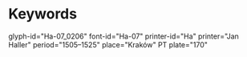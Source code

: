 # Keywords
glyph-id="Ha-07_0206"
font-id="Ha-07"
printer-id="Ha"
printer="Jan Haller"
period="1505–1525"
place="Kraków"
PT plate="170"
